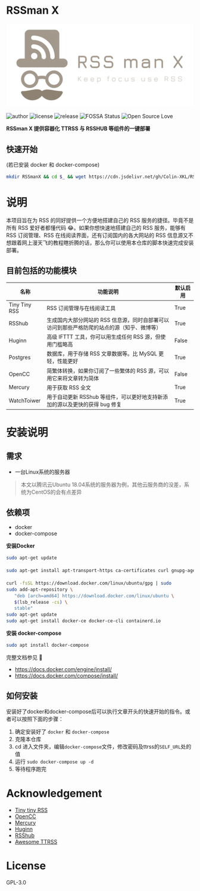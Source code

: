 # RSSman X

![logo](./.github/logo.png)

![author](https://img.shields.io/badge/author-Colin-blue)
![license](https://img.shields.io/github/license/Colin-XKL/RSSmanX)
![release](https://img.shields.io/github/v/release/Colin-XKL/RSSmanX)
![FOSSA Status](https://app.fossa.com/api/projects/git%2Bgithub.com%2FColin-XKL%2FRSSmanX.svg?type=shield)
![Open Source Love](https://badges.frapsoft.com/os/v2/open-source.svg?v=103)

**RSSman X 提供容器化 TTRSS 与 RSSHUB 等组件的一键部署**

## 快速开始

(若已安装 docker 和 docker-compose)

```bash
mkdir RSSmanX && cd $_ && wget https://cdn.jsdelivr.net/gh/Colin-XKL/RSSmanX/docker-compose.yml && sudo docker-compose up -d
```

# 说明

本项目旨在为 RSS 的同好提供一个方便地搭建自己的 RSS 服务的捷径。毕竟不是所有 RSS 爱好者都懂代码 😂。如果你想快速地搭建自己的 RSS 服务，能够有 RSS 订阅管理、RSS 在线阅读界面，还有订阅国内的各大网站的 RSS 信息源又不想跟着网上漫天飞的教程瞎折腾的话，那么你可以使用本仓库的脚本快速完成安装部署。

## 目前包括的功能模块

| 名称          | 功能说明                                                                                    | 默认启用 |
| ------------- | ------------------------------------------------------------------------------------------- | -------- |
| Tiny Tiny RSS | RSS 订阅管理与在线阅读工具                                                                  | True     |
| RSShub        | 生成国内大部分网站的 RSS 信息源，同时自部署可以访问到那些严格防爬的站点的源（知乎、微博等） | True     |
| Huginn        | 高级 IFTTT 工具，你可以用生成任何 RSS 源，但使用门槛略高                                    | False    |
| Postgres      | 数据库，用于存储 RSS 文章数据等。比 MySQL 更轻，性能更好                                    | True     |
| OpenCC        | 简繁体转换，如果你订阅了一些繁体的 RSS 源，可以用它来将文章转为简体                         | False    |
| Mercury       | 用于获取 RSS 全文                                                                           | True     |
| WatchToiwer   | 用于自动更新 RSShub 等组件，可以更好地支持新添加的源以及更快的获得 bug 修复                 | True     |


# 安装说明
## 需求
* 一台Linux系统的服务器  
> 本文以腾讯云Ubuntu 18.04系统的服务器为例，其他云服务商的没差，系统为CentOS的会有点差异

## 依赖项
* docker
* docker-compose
  
**安装Docker**
```bash
sudo apt-get update

sudo apt-get install apt-transport-https ca-certificates curl gnupg-agent software-properties-common

curl -fsSL https://download.docker.com/linux/ubuntu/gpg | sudo 
sudo add-apt-repository \
   "deb [arch=amd64] https://download.docker.com/linux/ubuntu \
   $(lsb_release -cs) \
   stable"
sudo apt-get update
sudo apt-get install docker-ce docker-ce-cli containerd.io
```

**安装 docker-compose**
```bash
sudo apt install docker-compose
```

完整文档参见 📕
* https://docs.docker.com/engine/install/
* https://docs.docker.com/compose/install/


## 如何安装
安装好了docker和docker-compose后可以执行文章开头的快速开始的指令。或者可以按照下面的步骤：
1. 确定安装好了 `docker` 和 `docker-compose`
2. 克隆本仓库
3. cd 进入文件夹，编辑`docker-compose`文件，修改密码及ttrss的`SELF_URL`处的值
4. 运行 `sudo docker-compose up -d`
5. 等待程序跑完

# Acknowledgement
* [Tiny tiny RSS](https://github.com/DIYgod/RSSHub)
* [OpenCC](https://github.com/BYVoid/OpenCC)
* [Mercury](https://github.com/postlight/mercury-parser)
* [Huginn](https://github.com/huginn/huginn#readme)
* [RSShub](https://github.com/DIYgod/RSSHub)
* [Awesome TTRSS](https://github.com/HenryQW/Awesome-TTRSS)

# License
GPL-3.0 